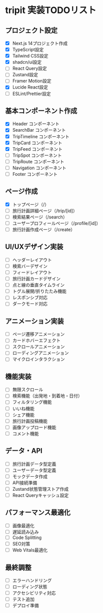 # tripit 実装TODOリスト

## プロジェクト設定
- [x] Next.js 14プロジェクト作成
- [x] TypeScript設定
- [x] Tailwind CSS設定
- [x] shadcn/ui設定
- [ ] React Query設定
- [ ] Zustand設定
- [ ] Framer Motion設定
- [x] Lucide React設定
- [ ] ESLint/Prettier設定

## 基本コンポーネント作成
- [x] Header コンポーネント
- [x] SearchBar コンポーネント
- [x] TripTimeline コンポーネント
- [x] TripCard コンポーネント
- [x] TripFeed コンポーネント
- [ ] TripSpot コンポーネント
- [ ] TripRoute コンポーネント
- [ ] Navigation コンポーネント
- [ ] Footer コンポーネント

## ページ作成
- [x] トップページ（/）
- [ ] 旅行計画詳細ページ（/trip/[id]）
- [ ] 検索結果ページ（/search）
- [ ] ユーザープロフィールページ（/profile/[id]）
- [ ] 旅行計画作成ページ（/create）

## UI/UXデザイン実装
- [ ] ヘッダーレイアウト
- [ ] 検索バーデザイン
- [ ] フィードレイアウト
- [ ] 旅行計画カードデザイン
- [ ] 点と線の垂直タイムライン
- [ ] トグル展開/折りたたみ機能
- [ ] レスポンシブ対応
- [ ] ダークモード対応

## アニメーション実装
- [ ] ページ遷移アニメーション
- [ ] カードホバーエフェクト
- [ ] スクロールアニメーション
- [ ] ローディングアニメーション
- [ ] マイクロインタラクション

## 機能実装
- [ ] 無限スクロール
- [ ] 検索機能（出発地・到着地・日付）
- [ ] フィルタリング機能
- [ ] いいね機能
- [ ] シェア機能
- [ ] 旅行計画投稿機能
- [ ] 画像アップロード機能
- [ ] コメント機能

## データ・API
- [ ] 旅行計画データ型定義
- [ ] ユーザーデータ型定義
- [ ] モックデータ作成
- [ ] API接続準備
- [ ] Zustand状態管理ストア作成
- [ ] React Queryキャッシュ設定

## パフォーマンス最適化
- [ ] 画像最適化
- [ ] 遅延読み込み
- [ ] Code Splitting
- [ ] SEO対策
- [ ] Web Vitals最適化

## 最終調整
- [ ] エラーハンドリング
- [ ] ローディング状態
- [ ] アクセシビリティ対応
- [ ] テスト追加
- [ ] デプロイ準備 